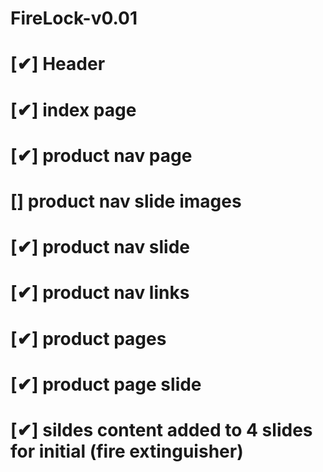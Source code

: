# FireLock-v0.01

# [✔] Header
# [✔] index page
# [✔] product nav page
# [] product nav slide images
# [✔] product nav slide
# [✔] product nav links 
# [✔] product pages 
# [✔] product page slide
# [✔] sildes content added to 4 slides for initial (fire extinguisher)
